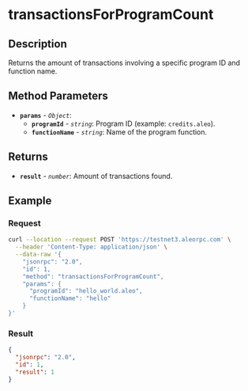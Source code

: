 # transactionsForProgramCount

## Description

Returns the amount of transactions involving a specific program ID and function name.

## Method Parameters

- **`params`** - *`Object`*:
  - **`programId`** - *`string`*: Program ID (example: `credits.aleo`).
  - **`functionName`** - *`string`*: Name of the program function.

## Returns

- **`result`** - *`number`*: Amount of transactions found.

## Example

### Request

```bash
curl --location --request POST 'https://testnet3.aleorpc.com' \
  --header 'Content-Type: application/json' \
  --data-raw '{
    "jsonrpc": "2.0",
    "id": 1,
    "method": "transactionsForProgramCount",
    "params": {
      "programId": "hello_world.aleo",
      "functionName": "hello"
    }
}'
```

### Result

```json
{
  "jsonrpc": "2.0",
  "id": 1,
  "result": 1
}
```
